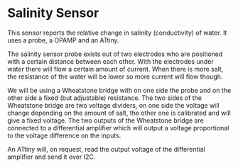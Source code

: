 # Salinity Sensor

This sensor reports the relative change in salinity (conductivity) of water.
It uses a probe, a OPAMP and an ATtiny.

The salinity sensor probe exists out of two electrodes who are positioned with a certain distance between each other. With the electrodes under water there will flow a certain amount of current. When there is more salt, the resistance of the water will be lower so more current will flow though.

We will be using a Wheatstone bridge with on one side the probe and on the other side a fixed (but adjustable) resistance. The two sides of the Wheatstone bridge are two voltage dividers, on one side the voltage will change depending on the amount of salt, the other one is calibrated and will give a fixed voltage.
The two outputs of the Wheatstone bridge are connected to a differential amplifier which will output a voltage proportional to the voltage difference on the inputs. 

An ATtiny will, on request, read the output voltage of the differential amplifier and send it over I2C. 
